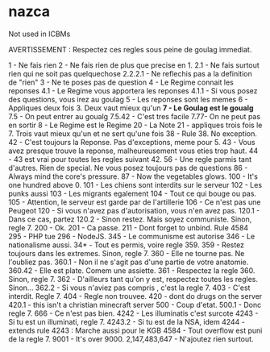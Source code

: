 # nazca
Not used in ICBMs

AVERTISSEMENT : Respectez ces regles sous peine de goulag immediat.

1 - Ne fais rien
2 - Ne fais rien de plus que precise en 1.
2.1 - Ne fais surtout rien qui ne soit pas quelquechose
2.2.2.1 - Ne reflechis pas a la definition de "rien"
3 - Ne te poses pas de question
4 - Le Regime connait les reponses
4.1 - Le Regime vous apportera les reponses
4.1.1 - Si vous posez des questions, vous irez au goulag
5 - Les reponses sont les memes
6 - Appliques deux fois 3. Deux vaut mieux qu'un
**7 - Le Goulag est le goualg**
7.5 - On peut entrer au goualg
7.5.42 - C'est tres facile
7.77- On ne peut pas en sortir
8 - Le Regime est le Regime
20 - La Note
21 - appliques trois fois le 7. Trois vaut mieux qu'un et ne sert qu'une fois
38 - Rule 38. No exception.
42 - C'est toujours la Reponse. Pas d'exceptions, meme pour 5.
43 - Vous avez presque trouve la reponse, malheureusement vous eties trop haut.
44 - 43 est vrai pour toutes les regles suivant 42.
56 - Une regle parmis tant d'autres. Rien de special. Ne vous posez toujours pas de questions
86 - Always mind the core's pressure.
87 - Now the vegetables glows.
100 - It's one hundred above 0.
101 - Les chiens sont interdits sur le serveur
102 - Les punks aussi
103 - Les migrants egalement
104 - Tout ce qui bouge ou pas.
105 - Attention, le serveur est garde par de l'artillerie
106 - Ce n'est pas une Peugeot
120 - Si vous n'avez pas d'autorisation, vous n'en avez pas.
120.1 - Dans ce cas, partez
120.2 - Sinon restez. Mais soyez communiste. Sinon, regle 7.
200 - Ok.
201 - Ca passe.
211 - Dont forget to unbind. Rule 4584
295 - PHP tue
296 - NodeJS.
345 - Le communisme est autorise
346 - Le nationalisme aussi.
34* - Tout es permis, voire regle 359.
359 - Restez toujours dans les extremes. Sinon, regle 7.
360 - Elle ne tourne pas. Ne l'oubliez pas.
360.1 - Non il ne s'agit pas d'une partie de votre anatomie.
360.42 - Elle est plate. Comem une assiette.
361 - Respectez la regle 360. Sinon, regle 7.
362 - D'ailleurs tant qu'on y est, respectez toutes les regles. Sinon...
362.2 - Si vous n'aviez pas compris , c'est la regle 7.
403 - C'est interdit. Regle 7.
404 - Regle non trouvee.
420 - dont do drugs on the server
420.1 - this isn't a christian minecraft server
500 - Coup d'etat.
500.1 - Donc regle 7.
666 - Ce n'est pas bien.
4242 - Les illuminatis c'est surcote
4243 - Si tu est un illuminati, regle 7.
4243.2 - Si tu est de la NSA, idem
4244 - extends rule 4243 : Marche aussi pour le KGB
4584 - Tout overflow est puni de la regle 7.
9001 - It's over 9000.
2,147,483,647 - N'ajoutez rien surtout.